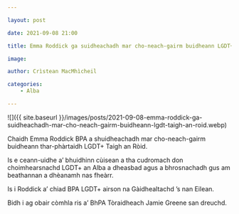 ```yaml
---

layout: post

date: 2021-09-08 21:00

title: Emma Roddick ga suidheachadh mar cho-neach-gairm buidheann LGDT+ Taigh an Ròid

image: 

author: Crìstean MacMhìcheil

categories:
    - Alba

---
```


![]({{ site.baseurl }}/images/posts/2021-09-08-emma-roddick-ga-suidheachadh-mar-cho-neach-gairm-buidheann-lgdt-taigh-an-roid.webp)

Chaidh Emma Roddick BPA a shuidheachadh mar cho-neach-gairm buidheann thar-phàrtaidh LGDT+ Taigh an Ròid.

Is e ceann-uidhe a’ bhuidhinn cùisean a tha cudromach don choimhearsnachd LGDT+ an Alba a dheasbad agus a bhrosnachadh gus am beathannan a dhèanamh nas fheàrr.

Is i Roddick a’ chiad BPA LGDT+ airson na Gàidhealtachd ’s nan Eilean.

Bidh i ag obair còmhla ris a’ BhPA Tòraidheach Jamie Greene san dreuchd.
